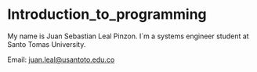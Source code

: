 # Introduction_to_programming
My name is Juan Sebastian Leal Pinzon.
I´m a systems engineer student at Santo Tomas University.

Email: juan.leal@usantoto.edu.co

